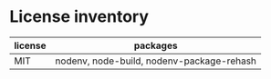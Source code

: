 # License inventory

| license | packages                                  |
| ------- | ------------------                        |
| MIT     | nodenv, node-build, nodenv-package-rehash |
